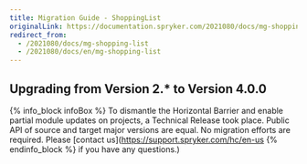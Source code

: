 ```yaml
---
title: Migration Guide - ShoppingList
originalLink: https://documentation.spryker.com/2021080/docs/mg-shopping-list
redirect_from:
  - /2021080/docs/mg-shopping-list
  - /2021080/docs/en/mg-shopping-list
---
```


## Upgrading from Version 2.* to Version 4.0.0

{% info_block infoBox %}
To dismantle the Horizontal Barrier and enable partial module updates on projects, a Technical Release took place. Public API of source and target major versions are equal. No migration efforts are required. Please [contact us](https://support.spryker.com/hc/en-us
{% endinfo_block %} if you have any questions.)
